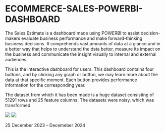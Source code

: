 # ECOMMERCE-SALES-POWERBI-DASHBOARD
<p>The Sales Estimate is a dashboard made using POWERBI to assist decision-makers evaluate business performance and make forward-thinking business decisions. It comprehends vast amounts of data at a glance and in a better way that helps to understand the data better, measure its impact on the business and communicate the insight visually to internal and external audiences. </p>
<p>This is the interactive dashboard for users. This dashboard contains four buttons, and by clicking any graph or button, we may learn more about the data at that specific moment. Each button provides performance information for the corresponding year. </p>
<p>The dataset from which it has been made is a huge dataset consisting of 51291 rows and 25 feature columns. The datasets were noisy, which was transformed</p>

<img src="https://github.com/AloraKesharwani/E-COMMERCE_SALES_POWERBI_DASHBOARD/assets/155231669/9e903391-7030-496a-9676-5aea53f78315" >

<img src="https://github.com/AloraKesharwani/E-COMMERCE_SALES_POWERBI_DASHBOARD/assets/155231669/34f1dbbb-230e-4af9-8ac5-3342037b22f9" >

<p>25 December 2023 – Decemeber 2024<p/>
